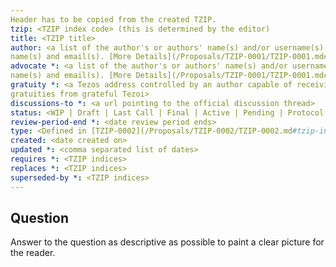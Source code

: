 ```yaml
---
Header has to be copied from the created TZIP.
tzip: <TZIP index code> (this is determined by the editor)
title: <TZIP title>
author: <a list of the author's or authors' name(s) and/or username(s), or
name(s) and email(s). [More Details](/Proposals/TZIP-0001/TZIP-0001.md#author-header)>
advocate *: <a list of the author's or authors' name(s) and/or username(s), or
name(s) and email(s). [More Details](/Proposals/TZIP-0001/TZIP-0001.md#author-header)>
gratuity *: <a Tezos address controlled by an author capable of receiving
gratuities from grateful Tezoi>
discussions-to *: <a url pointing to the official discussion thread>
status: <WIP | Draft | Last Call | Final | Active | Pending | Protocol | Rejected | Superseded>
review-period-end *: <date review period ends>
type: <Defined in [TZIP-0002](/Proposals/TZIP-0002/TZIP-0002.md#tzip-index-types)>
created: <date created on>
updated *: <comma separated list of dates>
requires *: <TZIP indices>
replaces *: <TZIP indices>
superseded-by *: <TZIP indices>
---
```


## Question

Answer to the question as descriptive as possible to paint a clear picture for the reader.
